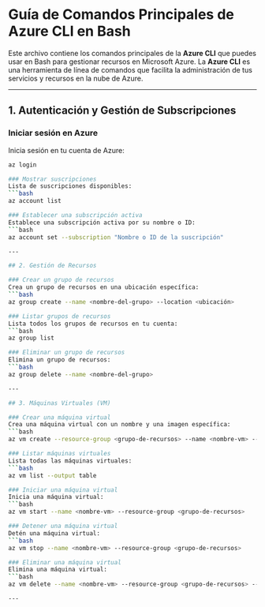 # Guía de Comandos Principales de Azure CLI en Bash

Este archivo contiene los comandos principales de la **Azure CLI** que puedes usar en Bash para gestionar recursos en Microsoft Azure. La **Azure CLI** es una herramienta de línea de comandos que facilita la administración de tus servicios y recursos en la nube de Azure.

---

## 1. Autenticación y Gestión de Subscripciones

### Iniciar sesión en Azure
Inicia sesión en tu cuenta de Azure:
```bash
az login

### Mostrar suscripciones
Lista de suscripciones disponibles:
```bash
az account list

### Establecer una subscripción activa
Establece una subscripción activa por su nombre o ID:
```bash
az account set --subscription "Nombre o ID de la suscripción"

---

## 2. Gestión de Recursos

### Crear un grupo de recursos
Crea un grupo de recursos en una ubicación específica:
```bash
az group create --name <nombre-del-grupo> --location <ubicación>

### Listar grupos de recursos
Lista todos los grupos de recursos en tu cuenta:
```bash
az group list

### Eliminar un grupo de recursos
Elimina un grupo de recursos:
```bash
az group delete --name <nombre-del-grupo>

---

## 3. Máquinas Virtuales (VM)

### Crear una máquina virtual
Crea una máquina virtual con un nombre y una imagen específica:
```bash
az vm create --resource-group <grupo-de-recursos> --name <nombre-vm> --image <imagen> --admin-username <usuario> --admin-password <contraseña>

### Listar máquinas virtuales
Lista todas las máquinas virtuales:
```bash
az vm list --output table

### Iniciar una máquina virtual
Inicia una máquina virtual:
```bash
az vm start --name <nombre-vm> --resource-group <grupo-de-recursos>

### Detener una máquina virtual
Detén una máquina virtual:
```bash
az vm stop --name <nombre-vm> --resource-group <grupo-de-recursos>

### Eliminar una máquina virtual
Elimina una máquina virtual:
```bash
az vm delete --name <nombre-vm> --resource-group <grupo-de-recursos> --yes

---




